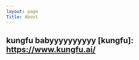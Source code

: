 ```yaml
---
layout: page 
Title: About  
---
```


<!-- Yes this is the default jekyll theme. No I will not be making a fancy custom one soon. It works well enough for now! I can't do everything I put on my todo list perfectly!

In more seriousness, I do plan to keep this blog running as a log of my journey into the tech world and specifically machine learning. Ideally it will be approachable yet informative to all readers: experienced practioners, total noobs who want to learn more, or even non-computer people. We'll see how I do with that.

I recently graduated from Occidental College with a double major in Math and Computer Science. I'm located in Austin, Texas, and am currently working for [KUNGFU.AI][kungfu]. -->
kungfu babyyyyyyyyyy
[kungfu]: https://www.kungfu.ai/
---
<!-- 
<p class="message">
  Hey there! This page is included as an example. Feel free to customize it for your own use upon downloading. Carry on!
</p>

In the novel, *The Strange Case of Dr. Jeykll and Mr. Hyde*, Mr. Poole is Dr. Jekyll's virtuous and loyal butler. Similarly, Poole is an upstanding and effective butler that helps you build Jekyll themes. It's made by [@mdo](https://twitter.com/mdo).

There are currently two themes built on Poole:

* [Hyde](http://hyde.getpoole.com)
* [Lanyon](http://lanyon.getpoole.com)

Learn more and contribute on [GitHub](https://github.com/poole).

## Setup

Some fun facts about the setup of this project include:

* Built for [Jekyll](http://jekyllrb.com)
* Developed on GitHub and hosted for free on [GitHub Pages](https://pages.github.com)
* Coded with [Sublime Text 2](http://sublimetext.com), an amazing code editor
* Designed and developed while listening to music like [Blood Bros Trilogy](https://soundcloud.com/maddecent/sets/blood-bros-series)

Have questions or suggestions? Feel free to [open an issue on GitHub](https://github.com/poole/issues/new) or [ask me on Twitter](https://twitter.com/mdo).

Thanks for reading! -->
